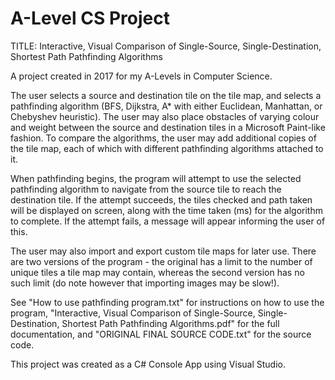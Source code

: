 # A-Level CS Project
 TITLE: Interactive, Visual Comparison of Single-Source, Single-Destination, Shortest Path Pathfinding Algorithms
 
 A project created in 2017 for my A-Levels in Computer Science.
 
 The user selects a source and destination tile on the tile map, and selects a pathfinding algorithm (BFS, Dijkstra, A* with either Euclidean, Manhattan, or Chebyshev heuristic). The user may also place obstacles of varying colour and weight between the source and destination tiles in a Microsoft Paint-like fashion. To compare the algorithms, the user may add additional copies of the tile map, each of which with different pathfinding algorithms attached to it.
 
 When pathfinding begins, the program will attempt to use the selected pathfinding algorithm to navigate from the source tile to reach the destination tile. If the attempt succeeds, the tiles checked and path taken will be displayed on screen, along with the time taken (ms) for the algorithm to complete. If the attempt fails, a message will appear informing the user of this.
 
 The user may also import and export custom tile maps for later use. There are two versions of the program - the original has a limit to the number of unique tiles a tile map may contain, whereas the second version has no such limit (do note however that importing images may be slow!).
 
 See "How to use pathfinding program.txt" for instructions on how to use the program, "Interactive, Visual Comparison of Single-Source, Single-Destination, Shortest Path Pathfinding Algorithms.pdf" for the full documentation, and "ORIGINAL FINAL SOURCE CODE.txt" for the source code.
 
 This project was created as a C# Console App using Visual Studio.
